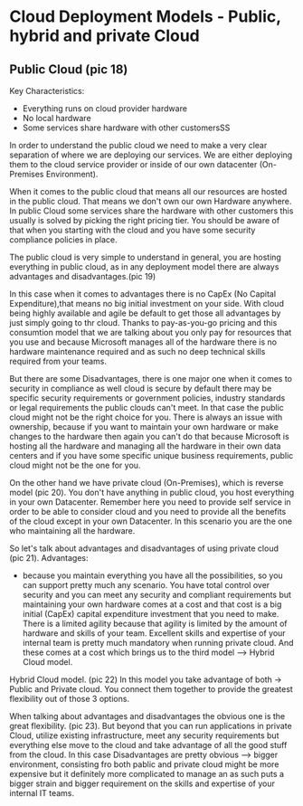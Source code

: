 # Cloud Deployment Models - Public, hybrid and private Cloud

## Public Cloud (pic 18)

Key Characteristics:

- Everything runs on cloud provider hardware
- No local hardware
- Some services share hardware with other customersSS

In order to understand the public cloud we need to make a very clear separation of where we are deploying our services. We are either deploying them to the cloud service provider or inside of our own datacenter (On-Premises Environment).

When it comes to the public cloud that means all our resources are hosted in the public cloud. That means we don't own our own Hardware anywhere. In public Cloud some services share the hardware with other customers this usually is solved by picking the right pricing tier. You should be aware of that when you starting with the cloud and you have some security compliance policies in place.

The public cloud is very simple to understand in general, you are hosting everything in public cloud, as in any deployment model there are always advantages and disadvantages.(pic 19)

In this case when it comes to advantages there is no CapEx (No Capital Expenditure),that means no big initial investment on your side. With cloud being highly available and agile be default to get those all advantages by just simply going to thr cloud. Thanks to pay-as-you-go pricing and this consumtion model that we are talking about you only pay for resources that you use and because Microsoft manages all of the hardware there is no hardware maintenance required and as such no deep technical skills required from your teams.

But there are some Disadvantages, there is one major one when it comes to security in compliance as well cloud is secure by default there may be specific security requirements or government policies, industry standards or legal requirements the public clouds can't meet. In that case the public cloud might not be the right choice for you. There is always an issue with ownership, because if you want to maintain your own hardware or make changes to the hardware then again you can't do that because Microsoft is hosting all the hardware and managing all the hardware in their own data centers and if you have some specific unique business requirements, public cloud might not be the one for you.

On the other hand we have private cloud (On-Premises), which is reverse model (pic 20). You don't have anything in public cloud, you host everything in your own Datacenter. Remember here you need to provide self service in order to be able to consider cloud and you need to provide all the benefits of the cloud except in your own Datacenter. In this scenario you are the one who maintaining all the hardware.

So let's talk about advantages and disadvantages of using private cloud (pic 21).
Advantages:

- because you maintain everything you have all the possibilities, so you can support pretty much any scenario. You have total control over security and you can meet any security and compliant requirements but maintaining your own hardware comes at a cost and that cost is a big initial (CapEx) capital expenditure investment that you need to make. There is a limited agility because that agility is limited by the amount of hardware and skills of your team. Excellent skills and expertise of your internal team is pretty much mandatory when running private cloud. And these comes at a cost which brings us to the third model --> Hybrid Cloud model.

Hybrid Cloud model. (pic 22) In this model you take advantage of both -> Public and Private cloud. You connect them together to provide the greatest flexibility out of those 3 options.

When talking about advantages and disadvantages the obvious one is the great flexibility. (pic 23). But beyond that you can run applications in private Cloud, utilize existing infrastructure, meet any security requirements but everything else move to the cloud and take advantage of all the good stuff from the cloud.
In this case Disadvantages are pretty obvious --> bigger environment, consisting fro both pablic and private cloud might be more expensive but it definitely more complicated to manage an as such puts a bigger strain and bigger requirement on the skills and expertise of your internal IT teams.
